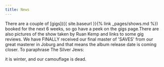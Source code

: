 ```yaml
---
title: News
---
```


There are a couple of [gigs]({{ site.baseurl }}{% link _pages/shows.md %}) booked for the next 6 weeks, so go have a peek on the gigs page.There are also pictures of the show taken by Ruan Kemp and links to some gig reviews. We have FINALLY received our final master of 'SAVES' from our great masterer in Joburg and that means the album release date is coming closer. To paraphrase The Silver Jews:

it is winter, and our camouflage is dead.

